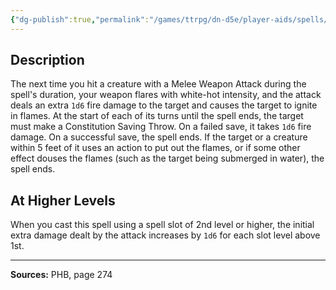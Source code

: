 ```yaml
---
{"dg-publish":true,"permalink":"/games/ttrpg/dn-d5e/player-aids/spells/level-1/searing-smite/","tags":["TTRPG/DND/5e","verbal","concentration","Spell"],"noteIcon":""}
---
```



## Description
The next time you hit a creature with a Melee Weapon Attack during the spell's duration, your weapon flares with white-hot intensity, and the attack deals an extra `1d6` fire damage to the target and causes the target to ignite in flames.
At the start of each of its turns until the spell ends, the target must make a Constitution Saving Throw.
On a failed save, it takes `1d6` fire damage.
On a successful save, the spell ends.
If the target or a creature within 5 feet of it uses an action to put out the flames, or if some other effect douses the flames (such as the target being submerged in water), the spell ends.

## At Higher Levels
When you cast this spell using a spell slot of 2nd level or higher, the initial extra damage dealt by the attack increases by `1d6` for each slot level above 1st.

---

**Sources:** PHB, page 274
